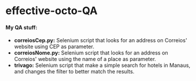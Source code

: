 # effective-octo-QA

<h4>My QA stuff:</h4>
<ul>
  <li><b>correiosCep.py:</b> Selenium script that looks for an address on Correios' website using CEP as parameter.</li>
  <li><b>correiosNome.py:</b> Selenium script that looks for an address on Correios' website using the name of a place as parameter.</li>
  <li><b>trivago:</b> Selenium script that make a simple search for hotels in Manaus, and changes the filter to better match the results.</li>
</ul>

